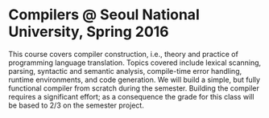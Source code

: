 # Compilers @ Seoul National University, Spring 2016

This course covers compiler construction, i.e., theory and practice of programming language translation. Topics covered include lexical scanning, parsing, syntactic and semantic analysis, compile-time error handling, runtime environments, and code generation.
We will build a simple, but fully functional compiler from scratch during the semester. Building the compiler requires a significant effort; as a consequence the grade for this class will be based to 2/3 on the semester project.
